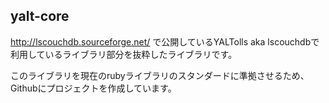 <!-- -*- mode: markdown ; coding: utf-8 -*- -->

yalt-core
---------
http://lscouchdb.sourceforge.net/ で公開しているYALTolls aka lscouchdbで利用しているライブラリ部分を抜粋したライブラリです。

このライブラリを現在のrubyライブラリのスタンダードに準拠させるため、Githubにプロジェクトを作成しています。

